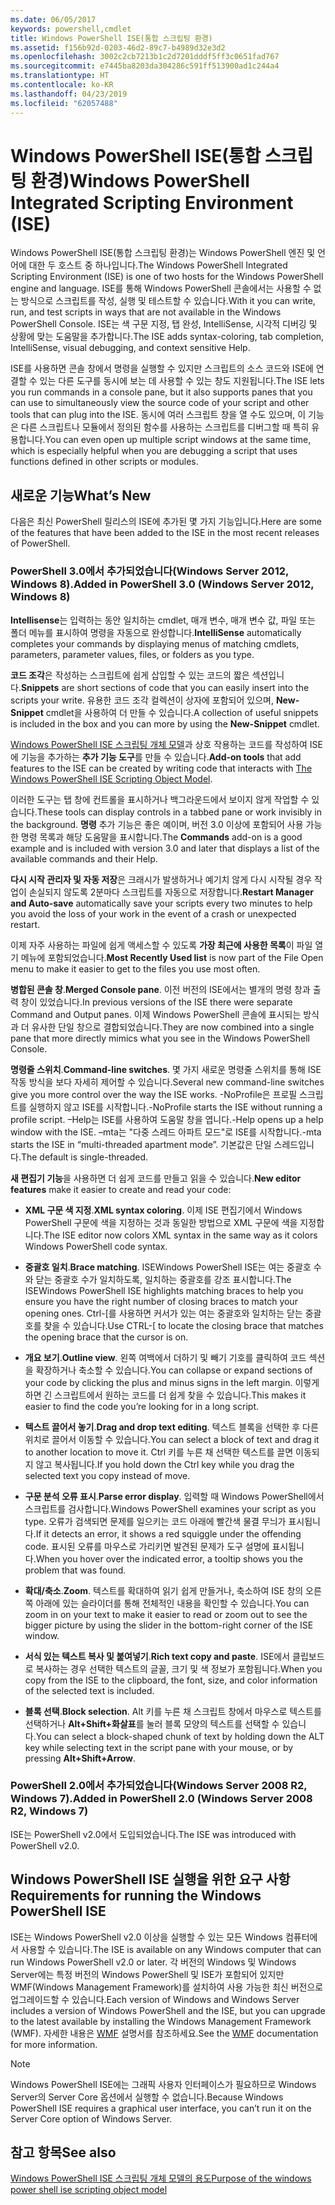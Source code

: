 ```yaml
---
ms.date: 06/05/2017
keywords: powershell,cmdlet
title: Windows PowerShell ISE(통합 스크립팅 환경)
ms.assetid: f156b92d-0203-46d2-89c7-b4989d32e3d2
ms.openlocfilehash: 3002c2cb7213b1c2d7201dddf5ff3c0651fad767
ms.sourcegitcommit: e7445ba8203da304286c591ff513900ad1c244a4
ms.translationtype: HT
ms.contentlocale: ko-KR
ms.lasthandoff: 04/23/2019
ms.locfileid: "62057488"
---
```

# <a name="windows-powershell-integrated-scripting-environment-ise"></a><span data-ttu-id="bd0e0-103">Windows PowerShell ISE(통합 스크립팅 환경)</span><span class="sxs-lookup"><span data-stu-id="bd0e0-103">Windows PowerShell Integrated Scripting Environment (ISE)</span></span>

<span data-ttu-id="bd0e0-104">Windows PowerShell ISE(통합 스크립팅 환경)는 Windows PowerShell 엔진 및 언어에 대한 두 호스트 중 하나입니다.</span><span class="sxs-lookup"><span data-stu-id="bd0e0-104">The Windows PowerShell Integrated Scripting Environment (ISE) is one of two hosts for the Windows PowerShell engine and language.</span></span> <span data-ttu-id="bd0e0-105">ISE를 통해 Windows PowerShell 콘솔에서는 사용할 수 없는 방식으로 스크립트를 작성, 실행 및 테스트할 수 있습니다.</span><span class="sxs-lookup"><span data-stu-id="bd0e0-105">With it you can write, run, and test scripts in ways that are not available in the Windows PowerShell Console.</span></span> <span data-ttu-id="bd0e0-106">ISE는 색 구문 지정, 탭 완성, IntelliSense, 시각적 디버깅 및 상황에 맞는 도움말을 추가합니다.</span><span class="sxs-lookup"><span data-stu-id="bd0e0-106">The ISE adds syntax-coloring, tab completion, IntelliSense, visual debugging, and context sensitive Help.</span></span>

<span data-ttu-id="bd0e0-107">ISE를 사용하면 콘솔 창에서 명령을 실행할 수 있지만 스크립트의 소스 코드와 ISE에 연결할 수 있는 다른 도구를 동시에 보는 데 사용할 수 있는 창도 지원됩니다.</span><span class="sxs-lookup"><span data-stu-id="bd0e0-107">The ISE lets you run commands in a console pane, but it also supports panes that you can use to simultaneously view the source code of your script and other tools that can plug into the ISE.</span></span> <span data-ttu-id="bd0e0-108">동시에 여러 스크립트 창을 열 수도 있으며, 이 기능은 다른 스크립트나 모듈에서 정의된 함수를 사용하는 스크립트를 디버그할 때 특히 유용합니다.</span><span class="sxs-lookup"><span data-stu-id="bd0e0-108">You can even open up multiple script windows at the same time, which is especially helpful when you are debugging a script that uses functions defined in other scripts or modules.</span></span>

## <a name="whats-new"></a><span data-ttu-id="bd0e0-109">새로운 기능</span><span class="sxs-lookup"><span data-stu-id="bd0e0-109">What’s New</span></span>

<span data-ttu-id="bd0e0-110">다음은 최신 PowerShell 릴리스의 ISE에 추가된 몇 가지 기능입니다.</span><span class="sxs-lookup"><span data-stu-id="bd0e0-110">Here are some of the features that have been added to the ISE in the most recent releases of PowerShell.</span></span>

### <a name="added-in-powershell-30-windows-server-2012-windows-8"></a><span data-ttu-id="bd0e0-111">PowerShell 3.0에서 추가되었습니다(Windows Server 2012, Windows 8).</span><span class="sxs-lookup"><span data-stu-id="bd0e0-111">Added in PowerShell 3.0 (Windows Server 2012, Windows 8)</span></span>

<span data-ttu-id="bd0e0-112">**Intellisense**는 입력하는 동안 일치하는 cmdlet, 매개 변수, 매개 변수 값, 파일 또는 폴더 메뉴를 표시하여 명령을 자동으로 완성합니다.</span><span class="sxs-lookup"><span data-stu-id="bd0e0-112">**IntelliSense** automatically completes your commands by displaying menus of matching cmdlets, parameters, parameter values, files, or folders as you type.</span></span>

<span data-ttu-id="bd0e0-113">**코드 조각**은 작성하는 스크립트에 쉽게 삽입할 수 있는 코드의 짧은 섹션입니다.</span><span class="sxs-lookup"><span data-stu-id="bd0e0-113">**Snippets** are short sections of code that you can easily insert into the scripts your write.</span></span> <span data-ttu-id="bd0e0-114">유용한 코드 조각 컬렉션이 상자에 포함되어 있으며, **New-Snippet** cmdlet을 사용하여 더 만들 수 있습니다.</span><span class="sxs-lookup"><span data-stu-id="bd0e0-114">A collection of useful snippets is included in the box and you can more by using the **New-Snippet** cmdlet.</span></span>

<span data-ttu-id="bd0e0-115">[Windows PowerShell ISE 스크립팅 개체 모델](../../core-powershell/ise/The-ISE-Object-Model-Hierarchy.md)과 상호 작용하는 코드를 작성하여 ISE에 기능을 추가하는 **추가 기능 도구**를 만들 수 있습니다.</span><span class="sxs-lookup"><span data-stu-id="bd0e0-115">**Add-on tools** that add features to the ISE can be created by writing code that interacts with [The Windows PowerShell ISE Scripting Object Model](../../core-powershell/ise/The-ISE-Object-Model-Hierarchy.md).</span></span>

<span data-ttu-id="bd0e0-116">이러한 도구는 탭 창에 컨트롤을 표시하거나 백그라운드에서 보이지 않게 작업할 수 있습니다.</span><span class="sxs-lookup"><span data-stu-id="bd0e0-116">These tools can display controls in a tabbed pane or work invisibly in the background.</span></span> <span data-ttu-id="bd0e0-117">**명령** 추가 기능은 좋은 예이며, 버전 3.0 이상에 포함되어 사용 가능한 명령 목록과 해당 도움말을 표시합니다.</span><span class="sxs-lookup"><span data-stu-id="bd0e0-117">The **Commands** add-on is a good example and is included with version 3.0 and later that displays a list of the available commands and their Help.</span></span>

<span data-ttu-id="bd0e0-118">**다시 시작 관리자 및 자동 저장**은 크래시가 발생하거나 예기치 않게 다시 시작될 경우 작업이 손실되지 않도록 2분마다 스크립트를 자동으로 저장합니다.</span><span class="sxs-lookup"><span data-stu-id="bd0e0-118">**Restart Manager and Auto-save** automatically save your scripts every two minutes to help you avoid the loss of your work in the event of a crash or unexpected restart.</span></span>

<span data-ttu-id="bd0e0-119">이제 자주 사용하는 파일에 쉽게 액세스할 수 있도록 **가장 최근에 사용한 목록**이 파일 열기 메뉴에 포함되었습니다.</span><span class="sxs-lookup"><span data-stu-id="bd0e0-119">**Most Recently Used list** is now part of the File Open menu to make it easier to get to the files you use most often.</span></span>

<span data-ttu-id="bd0e0-120">**병합된 콘솔 창**.</span><span class="sxs-lookup"><span data-stu-id="bd0e0-120">**Merged Console pane**.</span></span> <span data-ttu-id="bd0e0-121">이전 버전의 ISE에서는 별개의 명령 창과 출력 창이 있었습니다.</span><span class="sxs-lookup"><span data-stu-id="bd0e0-121">In previous versions of the ISE there were separate Command and Output panes.</span></span> <span data-ttu-id="bd0e0-122">이제 Windows PowerShell 콘솔에 표시되는 방식과 더 유사한 단일 창으로 결합되었습니다.</span><span class="sxs-lookup"><span data-stu-id="bd0e0-122">They are now combined into a single pane that more directly mimics what you see in the Windows PowerShell Console.</span></span>

<span data-ttu-id="bd0e0-123">**명령줄 스위치**.</span><span class="sxs-lookup"><span data-stu-id="bd0e0-123">**Command-line switches**.</span></span> <span data-ttu-id="bd0e0-124">몇 가지 새로운 명령줄 스위치를 통해 ISE 작동 방식을 보다 자세히 제어할 수 있습니다.</span><span class="sxs-lookup"><span data-stu-id="bd0e0-124">Several new command-line switches give you more control over the way the ISE works.</span></span> <span data-ttu-id="bd0e0-125">-NoProfile은 프로필 스크립트를 실행하지 않고 ISE를 시작합니다.</span><span class="sxs-lookup"><span data-stu-id="bd0e0-125">-NoProfile starts the ISE without running a profile script.</span></span> <span data-ttu-id="bd0e0-126">–Help는 ISE를 사용하여 도움말 창을 엽니다.</span><span class="sxs-lookup"><span data-stu-id="bd0e0-126">-Help opens up a help window with the ISE.</span></span> <span data-ttu-id="bd0e0-127">–mta는 "다중 스레드 아파트 모드"로 ISE를 시작합니다.</span><span class="sxs-lookup"><span data-stu-id="bd0e0-127">-mta starts the ISE in “multi-threaded apartment mode”.</span></span> <span data-ttu-id="bd0e0-128">기본값은 단일 스레드입니다.</span><span class="sxs-lookup"><span data-stu-id="bd0e0-128">The default is single-threaded.</span></span>

<span data-ttu-id="bd0e0-129">**새 편집기 기능**을 사용하면 더 쉽게 코드를 만들고 읽을 수 있습니다.</span><span class="sxs-lookup"><span data-stu-id="bd0e0-129">**New editor features** make it easier to create and read your code:</span></span>

- <span data-ttu-id="bd0e0-130">**XML 구문 색 지정**.</span><span class="sxs-lookup"><span data-stu-id="bd0e0-130">**XML syntax coloring**.</span></span> <span data-ttu-id="bd0e0-131">이제 ISE 편집기에서 Windows PowerShell 구문에 색을 지정하는 것과 동일한 방법으로 XML 구문에 색을 지정합니다.</span><span class="sxs-lookup"><span data-stu-id="bd0e0-131">The ISE editor now colors XML syntax in the same way as it colors Windows PowerShell code syntax.</span></span>

- <span data-ttu-id="bd0e0-132">**중괄호 일치**.</span><span class="sxs-lookup"><span data-stu-id="bd0e0-132">**Brace matching**.</span></span> <span data-ttu-id="bd0e0-133">ISEWindows PowerShell ISE는 여는 중괄호 수와 닫는 중괄호 수가 일치하도록, 일치하는 중괄호를 강조 표시합니다.</span><span class="sxs-lookup"><span data-stu-id="bd0e0-133">The ISEWindows PowerShell ISE highlights matching braces to help you ensure you have the right number of closing braces to match your opening ones.</span></span> <span data-ttu-id="bd0e0-134">Ctrl-\[를 사용하면 커서가 있는 여는 중괄호와 일치하는 닫는 중괄호를 찾을 수 있습니다.</span><span class="sxs-lookup"><span data-stu-id="bd0e0-134">Use CTRL-\[ to locate the closing brace that matches the opening brace that the cursor is on.</span></span>

- <span data-ttu-id="bd0e0-135">**개요 보기**.</span><span class="sxs-lookup"><span data-stu-id="bd0e0-135">**Outline view**.</span></span> <span data-ttu-id="bd0e0-136">왼쪽 여백에서 더하기 및 빼기 기호를 클릭하여 코드 섹션을 확장하거나 축소할 수 있습니다.</span><span class="sxs-lookup"><span data-stu-id="bd0e0-136">You can collapse or expand sections of your code by clicking the plus and minus signs in the left margin.</span></span> <span data-ttu-id="bd0e0-137">이렇게 하면 긴 스크립트에서 원하는 코드를 더 쉽게 찾을 수 있습니다.</span><span class="sxs-lookup"><span data-stu-id="bd0e0-137">This makes it easier to find the code you’re looking for in a long script.</span></span>

- <span data-ttu-id="bd0e0-138">**텍스트 끌어서 놓기**.</span><span class="sxs-lookup"><span data-stu-id="bd0e0-138">**Drag and drop text editing**.</span></span> <span data-ttu-id="bd0e0-139">텍스트 블록을 선택한 후 다른 위치로 끌어서 이동할 수 있습니다.</span><span class="sxs-lookup"><span data-stu-id="bd0e0-139">You can select a block of text and drag it to another location to move it.</span></span> <span data-ttu-id="bd0e0-140">Ctrl 키를 누른 채 선택한 텍스트를 끌면 이동되지 않고 복사됩니다.</span><span class="sxs-lookup"><span data-stu-id="bd0e0-140">If you hold down the Ctrl key while you drag the selected text you copy instead of move.</span></span>

- <span data-ttu-id="bd0e0-141">**구문 분석 오류 표시**.</span><span class="sxs-lookup"><span data-stu-id="bd0e0-141">**Parse error display**.</span></span> <span data-ttu-id="bd0e0-142">입력할 때 Windows PowerShell에서 스크립트를 검사합니다.</span><span class="sxs-lookup"><span data-stu-id="bd0e0-142">Windows PowerShell examines your script as you type.</span></span> <span data-ttu-id="bd0e0-143">오류가 검색되면 문제를 일으키는 코드 아래에 빨간색 물결 무늬가 표시됩니다.</span><span class="sxs-lookup"><span data-stu-id="bd0e0-143">If it detects an error, it shows a red squiggle under the offending code.</span></span> <span data-ttu-id="bd0e0-144">표시된 오류를 마우스로 가리키면 발견된 문제가 도구 설명에 표시됩니다.</span><span class="sxs-lookup"><span data-stu-id="bd0e0-144">When you hover over the indicated error, a tooltip shows you the problem that was found.</span></span>

- <span data-ttu-id="bd0e0-145">**확대/축소**.</span><span class="sxs-lookup"><span data-stu-id="bd0e0-145">**Zoom**.</span></span> <span data-ttu-id="bd0e0-146">텍스트를 확대하여 읽기 쉽게 만들거나, 축소하여 ISE 창의 오른쪽 아래에 있는 슬라이더를 통해 전체적인 내용을 확인할 수 있습니다.</span><span class="sxs-lookup"><span data-stu-id="bd0e0-146">You can zoom in on your text to make it easier to read or zoom out to see the bigger picture by using the slider in the bottom-right corner of the ISE window.</span></span>

- <span data-ttu-id="bd0e0-147">**서식 있는 텍스트 복사 및 붙여넣기**.</span><span class="sxs-lookup"><span data-stu-id="bd0e0-147">**Rich text copy and paste**.</span></span> <span data-ttu-id="bd0e0-148">ISE에서 클립보드로 복사하는 경우 선택한 텍스트의 글꼴, 크기 및 색 정보가 포함됩니다.</span><span class="sxs-lookup"><span data-stu-id="bd0e0-148">When you copy from the ISE to the clipboard, the font, size, and color information of the selected text is included.</span></span>

- <span data-ttu-id="bd0e0-149">**블록 선택**.</span><span class="sxs-lookup"><span data-stu-id="bd0e0-149">**Block selection**.</span></span> <span data-ttu-id="bd0e0-150">Alt 키를 누른 채 스크립트 창에서 마우스로 텍스트를 선택하거나 **Alt+Shift+화살표**를 눌러 블록 모양의 텍스트를 선택할 수 있습니다.</span><span class="sxs-lookup"><span data-stu-id="bd0e0-150">You can select a block-shaped chunk of text by holding down the ALT key while selecting text in the script pane with your mouse, or by pressing **Alt+Shift+Arrow**.</span></span>

### <a name="added-in-powershell-20-windows-server-2008-r2-windows-7"></a><span data-ttu-id="bd0e0-151">PowerShell 2.0에서 추가되었습니다(Windows Server 2008 R2, Windows 7).</span><span class="sxs-lookup"><span data-stu-id="bd0e0-151">Added in PowerShell 2.0 (Windows Server 2008 R2, Windows 7)</span></span>

<span data-ttu-id="bd0e0-152">ISE는 PowerShell v2.0에서 도입되었습니다.</span><span class="sxs-lookup"><span data-stu-id="bd0e0-152">The ISE was introduced with PowerShell v2.0.</span></span>

## <a name="requirements-for-running-the-windows-powershell-ise"></a><span data-ttu-id="bd0e0-153">Windows PowerShell ISE 실행을 위한 요구 사항</span><span class="sxs-lookup"><span data-stu-id="bd0e0-153">Requirements for running the Windows PowerShell ISE</span></span>

<span data-ttu-id="bd0e0-154">ISE는 Windows PowerShell v2.0 이상을 실행할 수 있는 모든 Windows 컴퓨터에서 사용할 수 있습니다.</span><span class="sxs-lookup"><span data-stu-id="bd0e0-154">The ISE is available on any Windows computer that can run Windows PowerShell v2.0 or later.</span></span> <span data-ttu-id="bd0e0-155">각 버전의 Windows 및 Windows Server에는 특정 버전의 Windows PowerShell 및 ISE가 포함되어 있지만 WMF(Windows Management Framework)를 설치하여 사용 가능한 최신 버전으로 업그레이드할 수 있습니다.</span><span class="sxs-lookup"><span data-stu-id="bd0e0-155">Each version of Windows and Windows Server includes a version of Windows PowerShell and the ISE, but you can upgrade to the latest available by installing the Windows Management Framework (WMF).</span></span> <span data-ttu-id="bd0e0-156">자세한 내용은 [WMF](/powershell/wmf) 설명서를 참조하세요.</span><span class="sxs-lookup"><span data-stu-id="bd0e0-156">See the [WMF](/powershell/wmf) documentation for more information.</span></span>

> [!NOTE]
> <span data-ttu-id="bd0e0-157">Windows PowerShell ISE에는 그래픽 사용자 인터페이스가 필요하므로 Windows Server의 Server Core 옵션에서 실행할 수 없습니다.</span><span class="sxs-lookup"><span data-stu-id="bd0e0-157">Because Windows PowerShell ISE requires a graphical user interface, you can’t run it on the Server Core option of Windows Server.</span></span>

## <a name="see-also"></a><span data-ttu-id="bd0e0-158">참고 항목</span><span class="sxs-lookup"><span data-stu-id="bd0e0-158">See also</span></span>

[<span data-ttu-id="bd0e0-159">Windows PowerShell ISE 스크립팅 개체 모델의 용도</span><span class="sxs-lookup"><span data-stu-id="bd0e0-159">Purpose of the windows power shell ise scripting object model</span></span>](../../core-powershell/ise/Purpose-of-the-Windows-PowerShell-ISE-Scripting-Object-Model.md)